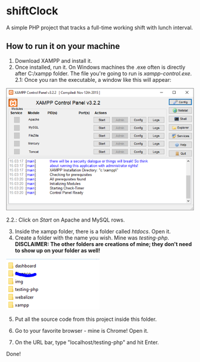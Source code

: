 # shiftClock
A simple PHP project that tracks a full-time working shift with lunch interval.

## How to run it on your machine

1. Download XAMPP and install it.
2. Once installed, run it. On Windows machines the .exe often is directly after C:/xampp folder. The file you're going to run is *xampp-control.exe*.
2.1: Once you ran the executable, a window like this will appear:

![XAMPP window](screenshots/xampp-screen.PNG)

2.2.: Click on *Start* on Apache and MySQL rows.

3. Inside the xampp folder, there is a folder called *htdocs*. Open it.
4. Create a folder with the name you wish. Mine was *testing-php*.
**DISCLAIMER: The other folders are creations of mine; they don't need to show up on your folder as well!**

![Screenshot - Folders](screenshots/xampp-folders.PNG)

5. Put all the source code from this project inside this folder.

6. Go to your favorite browser - mine is Chrome! Open it.

7. On the URL bar, type "localhost/testing-php" and hit Enter.

Done!

